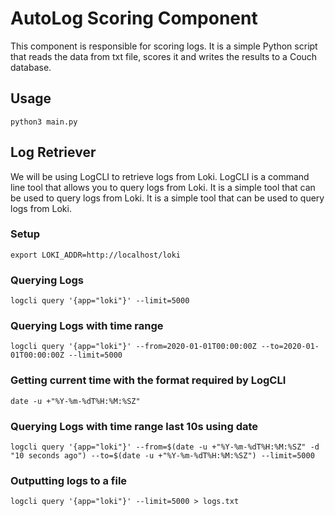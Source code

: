 # AutoLog Scoring Component
This component is responsible for scoring logs. It is a simple Python script that reads the data from txt file, scores it and writes the results to a Couch database.

## Usage
`python3 main.py`

## Log Retriever

We will be using LogCLI to retrieve logs from Loki. LogCLI is a command line tool that allows you to query logs from Loki. It is a simple tool that can be used to query logs from Loki. It is a simple tool that can be used to query logs from Loki.

### Setup
`export LOKI_ADDR=http://localhost/loki`

### Querying Logs
`logcli query '{app="loki"}' --limit=5000` 

### Querying Logs with time range
`logcli query '{app="loki"}' --from=2020-01-01T00:00:00Z --to=2020-01-01T00:00:00Z --limit=5000`

### Getting current time with the format required by LogCLI
`date -u +"%Y-%m-%dT%H:%M:%SZ"`

### Querying Logs with time range last 10s using date
`logcli query '{app="loki"}' --from=$(date -u +"%Y-%m-%dT%H:%M:%SZ" -d "10 seconds ago") --to=$(date -u +"%Y-%m-%dT%H:%M:%SZ") --limit=5000`

### Outputting logs to a file
`logcli query '{app="loki"}' --limit=5000 > logs.txt`
